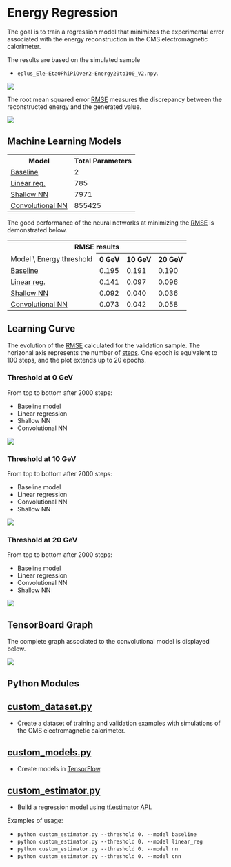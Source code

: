 # Energy Regression

The goal is to train a regression model that minimizes the experimental error
associated with the energy reconstruction in the CMS electromagnetic calorimeter.

The results are based on the simulated sample

- `eplus_Ele-Eta0PhiPiOver2-Energy20to100_V2.npy`.

![](notebooks/gen_energy.png)

The root mean squared error [RMSE](python/custom_estimator.py#L58) measures
the discrepancy between the reconstructed energy and the generated value.

![](notebooks/reco_vs_gen_energy.png)

## Machine Learning Models

<table>
  <tr>
    <th>Model</th>
    <th>Total Parameters</th>
  </tr>
  <tr>
    <td><a href="https://github.com/jruizvar/ml-physics/blob/regression/python/custom_models.py#L6-L17">Baseline</a></td>
    <td>2</td>
  </tr>
  <tr>
    <td><a href="https://github.com/jruizvar/ml-physics/blob/regression/python/custom_models.py#L20-L27">Linear reg.</a></td>
    <td>785</td>
  </tr>
  <tr>
    <td><a href="https://github.com/jruizvar/ml-physics/blob/regression/python/custom_models.py#L30-L45">Shallow NN</a></td>
    <td>7971</td>
  </tr>
  <tr>
    <td><a href="https://github.com/jruizvar/ml-physics/blob/regression/python/custom_models.py#L48-L83">Convolutional NN</a></td>
    <td>855425</td>
  </tr>
</table>

The good performance of the neural networks at minimizing the
[RMSE](python/custom_estimator.py#L58) is demonstrated below.

<table>
  <tr>
    <th colspan="6"><span style="font-weight:bold">RMSE results</span></th>
  </tr>
  <tr>
    <td>Model \ Energy threshold</td>
    <th>0 GeV</th>
    <th>10 GeV</th>
    <th>20 GeV</th>
  </tr>
  <tr>
    <td><a href="https://github.com/jruizvar/ml-physics/blob/regression/python/custom_models.py#L6-L13">Baseline</a></td>
    <td>0.195</td>
    <td>0.191</td>
    <td>0.190</td>
  </tr>
  <tr>
    <td><a href="https://github.com/jruizvar/ml-physics/blob/regression/python/custom_models.py#L20-L27">Linear reg.</a></td>
    <td>0.141</td>
    <td>0.097</td>
    <td>0.096</td>
  </tr>
  <tr>
    <td><a href="https://github.com/jruizvar/ml-physics/blob/regression/python/custom_models.py#L30-L45">Shallow NN</a></td>
    <td>0.092</td>
    <td>0.040</td>
    <td>0.036</td>
  </tr>
  <tr>
    <td><a href="https://github.com/jruizvar/ml-physics/blob/regression/python/custom_models.py#L48-L83">Convolutional NN</a></td>
    <td>0.073</td>
    <td>0.042</td>
    <td>0.058</td>
  </tr>
</table>

## Learning Curve
The evolution of the [RMSE](python/custom_estimator.py#L58) calculated for the
validation sample.
The horizonal axis represents the number of [steps](python/custom_estimator.py#L80).
One epoch is equivalent to 100 steps, and the plot extends up to 20 epochs.

### Threshold at 0 GeV
From top to bottom after 2000 steps:
- Baseline model
- Linear regression
- Shallow NN 
- Convolutional NN

![](doc/rmse0.png)

### Threshold at 10 GeV
From top to bottom after 2000 steps:
- Baseline model
- Linear regression
- Convolutional NN
- Shallow NN 

![](doc/rmse10.png)

### Threshold at 20 GeV
From top to bottom after 2000 steps:
- Baseline model
- Linear regression
- Convolutional NN
- Shallow NN 

![](doc/rmse20.png)

## TensorBoard Graph

The complete graph associated to the convolutional model is displayed below.

![](doc/graph.png)

## Python Modules

## [custom_dataset.py](python/custom_dataset.py)
- Create a dataset of training and validation examples with simulations of the
CMS electromagnetic calorimeter.

## [custom_models.py](python/custom_models.py)
- Create models in [TensorFlow](https://www.tensorflow.org).

## [custom_estimator.py](python/custom_estimator.py)
- Build a regression model using
[tf.estimator](https://www.tensorflow.org/api_docs/python/tf/estimator) API.

Examples of usage:
- `python custom_estimator.py --threshold 0. --model baseline`
- `python custom_estimator.py --threshold 0. --model linear_reg`
- `python custom_estimator.py --threshold 0. --model nn`
- `python custom_estimator.py --threshold 0. --model cnn`
